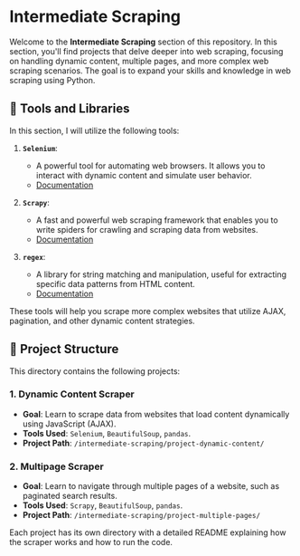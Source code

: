 # Intermediate Scraping

Welcome to the **Intermediate Scraping** section of this repository. In this section, you'll find projects that delve deeper into web scraping, focusing on handling dynamic content, multiple pages, and more complex web scraping scenarios. The goal is to expand your skills and knowledge in web scraping using Python.

## 🚀 Tools and Libraries

In this section, I will utilize the following tools:

1. **`Selenium`**: 
   - A powerful tool for automating web browsers. It allows you to interact with dynamic content and simulate user behavior.
   - [Documentation](https://www.selenium.dev/documentation/)

2. **`Scrapy`**: 
   - A fast and powerful web scraping framework that enables you to write spiders for crawling and scraping data from websites.
   - [Documentation](https://docs.scrapy.org/en/latest/)

3. **`regex`**: 
   - A library for string matching and manipulation, useful for extracting specific data patterns from HTML content.
   - [Documentation](https://docs.python.org/3/library/re.html)

These tools will help you scrape more complex websites that utilize AJAX, pagination, and other dynamic content strategies.

## 📂 Project Structure

This directory contains the following projects:

### 1. Dynamic Content Scraper
- **Goal**: Learn to scrape data from websites that load content dynamically using JavaScript (AJAX).
- **Tools Used**: `Selenium`, `BeautifulSoup`, `pandas`.
- **Project Path**: `/intermediate-scraping/project-dynamic-content/`

### 2. Multipage Scraper
- **Goal**: Learn to navigate through multiple pages of a website, such as paginated search results.
- **Tools Used**: `Scrapy`, `BeautifulSoup`, `pandas`.
- **Project Path**: `/intermediate-scraping/project-multiple-pages/`

Each project has its own directory with a detailed README explaining how the scraper works and how to run the code.

